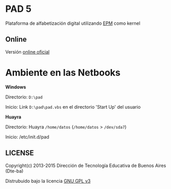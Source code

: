 # PAD 5

Plataforma de alfabetización digital utilizando [EPM](https://github.com/Dte-ba/epm) como kernel

## Online

Versión [online oficial](http://pad.nticx.net/)

# Ambiente en las Netbooks

**Windows**

Directorio: `D:\pad`

Inicio: Link `D:\pad\pad.vbs` en el directorio 'Start Up' del usuario

**Huayra**

Directorio: Huayra `/home/datos` (`/home/datos` > `/dev/sda7`)

Inicio: /etc/init.d/pad

## LICENSE

Copyright(c) 2013-2015 Dirección de Tecnología Educativa de Buenos Aires (Dte-ba)

Distrubuido bajo la licencia [GNU GPL v3](http://www.gnu.org/licenses/gpl-3.0.html)
